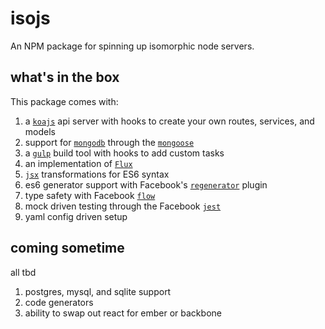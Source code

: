 # isojs
An NPM package for spinning up isomorphic node servers.

## what's in the box
This package comes with:

1. a [`koajs`](http://koajs.com/) api server with hooks to create your own routes, services, and models
2. support for [`mongodb`](http://www.mongodb.org/) through the [`mongoose`](http://mongoosejs.com/)
3. a [`gulp`](http://gulpjs.com/) build tool with hooks to add custom tasks
4. an implementation of [`Flux`](https://facebook.github.io/flux/)
5. [`jsx`](https://www.npmjs.com/package/react-tools) transformations for ES6 syntax
6. es6 generator support with Facebook's [`regenerator`](https://facebook.github.io/regenerator/) plugin
7. type safety with Facebook [`flow`](http://flowtype.org/)
8. mock driven testing through the Facebook [`jest`](https://facebook.github.io/jest/)
9. yaml config driven setup

## coming sometime
all tbd

1. postgres, mysql, and sqlite support
2. code generators
3. ability to swap out react for ember or backbone
